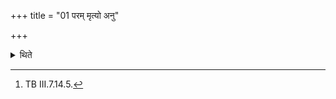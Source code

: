 +++
title = "01 परम् मृत्यो अनु"

+++

<details><summary>थिते</summary>

1. (Thus he offers a libation) in the Dakṣiṇa-fire with paraṁ mr̥tyo....[^1]  

[^1]: TB III.7.14.5.  
</details>
